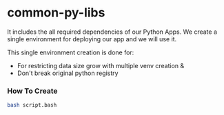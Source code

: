 # common-py-libs

It includes the all required dependencies of our Python Apps.
We create a single environment for deploying our app and we will use it.

This single environment creation is done for:

- For restricting data size grow with multiple venv creation &
- Don't break original python registry

### How To Create

```bash
bash script.bash
```